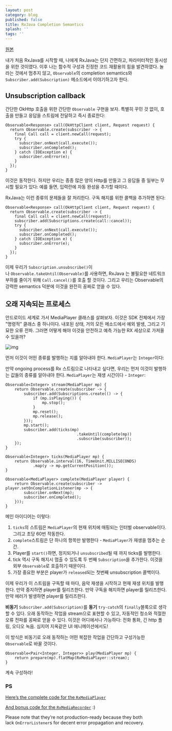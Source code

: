 ```yaml
---
layout: post
category: blog
published: false
title: RxJava Completion Semantics
splash: ''
tags: ''
---
```

[원본](http://adelnizamutdinov.github.io/blog/2015/01/23/using-rxjavas-observable-semantics-for-greater-good/)

내가 처음 RxJava를 시작할 때, 나에게 RxJava는 단지 간편하고, 파라미터적인 동시성을 위한 것이였다. 이후 나는 함수적 구성과 진정한 코드 재활용의 힘을 발견하였다. 놀라는 것에서 멈추지 않고, `Observable`의 completion semantics와 `Subscriber.add(Subscription)` 메소드에서 이야기하고자 한다.

## Unsubscription callback

간단한 OkHttp 호출을 위한 간단한 `Observable` 구현을 보자. 특별히 꾸민 것 없이, 호출을 만들고 응답을 스트림에 전달하고 즉시 종료한다:

    Observable<Response> call(OkHttpClient client, Request request) {
      return Observable.create(subscriber -> {
        final Call call = client.newCall(request);
        try {
          subscriber.onNext(call.execute());
          subscriber.onCompleted();
        } catch (IOException e) {
          subscriber.onError(e);
        }
      });
    }

이것은 동작한다. 하지만 우리는 종종 많은 양의 Http를 만들고 그 응답들 중 일부는 무시할 필요가 있다: 예를 들면, 입력란에 자동 완성을 추가할 때이다.

RxJava는 이런 종류의 문제들을 잘 처리한다. 구독 해지를 위한 콜백을 추가하면 된다:

    Observable<Response> call(OkHttpClient client, Request request) {
      return Observable.create(subscriber -> {
        final Call call = client.newCall(request);
        subscriber.add(Subscriptions.create(call::cancel));
        try {
          subscriber.onNext(call.execute());
          subscriber.onCompleted();
        } catch (IOException e) {
          subscriber.onError(e);
        }
      });
    }

이제 우리가 `Subscription.unsubscribe()`이나 `Observable.takeUntil(Observable)`를 사용하면, RxJava 는 불필요한 네트워크 부하를 줄이기 위해 `Call.cancel()`를 호출 할 것이다. 그리고 우리는 Observable의 강력한 semantics 덕분에 이것을 완전히 꽁짜로 얻을 수 있다.

## 오래 지속되는 프로세스

안드로이드 세계로 가서 MediaPlayer 클래스를 살펴보자. 이것은 SDK 전체에서 가장 "명령적" 클래스 중 하나이다. 내포된 상태, 거의 모든 메소드에서 예외 발생, 그리고  기묘한 오류 전파. 그러면 어떻게 해야 이것을 안전하고 예측 가능한 RX 세상으로 가져올 수 있을까?

![img](http://developer.android.com/images/mediaplayer_state_diagram.gif)

먼저 이것이 어떤 종류를 발행하는 지를 알아내야 한다. `MediaPlayer`는 `Integer`이다:

만약 ongoing process를 Rx 스트림으로 나타내고 싶다면, 우리는 먼저 이것이 발행하는 값들의 종류를 알아내야 한다. `MediaPlayer`는 재생 시간이다 - `Integer`:

    Observable<Integer> stream(MediaPlayer mp) {
        return Observable.create(subscriber -> {
            subscriber.add(Subscriptions.create(() -> {
                if (mp.isPlaying()) {
                    mp.stop();
                }
                mp.reset();
                mp.release();
            }));
            mp.start();
            subscriber.add(ticks(mp)
                                   .takeUntil(complete(mp))
                                   .subscribe(subscriber));
        });
    }

    Observable<Integer> ticks(MediaPlayer mp) {
        return Observable.interval(16, TimeUnit.MILLISECONDS)
                .map(y -> mp.getCurrentPosition());
    }

    Observable<MediaPlayer> complete(MediaPlayer player) {
        return Observable.create(subscriber -> player.setOnCompletionListener(mp -> {
            subscriber.onNext(mp);
            subscriber.onCompleted();
        }));
    }

메인 아이디어는 이렇다:

1. `ticks`의 스트림은 `MediaPlayer`의 현재 위치에 매핑되는 인터벌 observable이다. 그리고 초당 60번 작동한다.
2. `complete`스트림은 단 하나의 항목만 발행한다 - `MediaPlayer`가 재생을 멈추는 순간.
3. Player를 `start()`하면, 정지되거나 `unsubscribed`될 때 까지 ticks를 발행한다.
4. tick 역시 구독 해지시 멈출 수 있도록 두 번째 `Subscription`을 추가한다. 이것을 외부 `Observable`로 호출하기 때문이다.
5. 가장 중요한 부분은 player가 `released`되는 첫번째 unsubscription 콜백이다.

이제 우리가 이 스트림을 구독할 때 마다, 음악 재생을 시작하고 현재 재생 위치를 발행한다. 만약 중지하면 player를 릴리즈한다. 만약 구독을 해지하면 player를 릴리즈한다. 만약 에러가 발생하면 player를 릴리즈한다.

**비동기** `Subscriber.add(Subscription)`를 **동기** `try-catch`의 `finally`블록으로 생각할 수 있다. 오래 동작하는 작업을 stream으로 표현할 수 있고, 자동적인 청소와 적절한 오류 전파를 꽁짜로 얻을 수 있다. 이것은 어디에서나 가능하다: 전화 통화, 긴 http 폴링, 오디오 녹음. 심지어 지옥같은 UI 에니메이션에서도!

이 방식은 비동기로 오래 동작하는 어떤 복잡한 작업을 간단하고 구성가능한 `Observable`로 바꿀 것이다.

    Observable<Pair<Integer, Integer>> play(MediaPlayer mp) {
        return prepare(mp).flatMap(RxMediaPlayer::stream);
    }

계속 구성하라!

### PS

[Here’s the complete code for the `RxMediaPlayer`](https://gist.github.com/adelnizamutdinov/8bc276f2eda05536bf0c)

[And bonus code for the `RxMediaRecorder`](https://gist.github.com/adelnizamutdinov/d1a99de548ee9629513d) :)

Please note that they’re not production-ready because they both lack `OnErrorListener`s for decent error propagation and recovery.